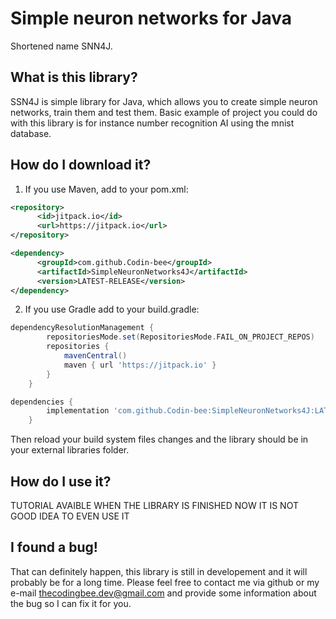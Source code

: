 # Simple neuron networks for Java
Shortened name SNN4J.

## What is this library?
SSN4J is simple library for Java, which allows you to create simple neuron networks, train them and test them. Basic example of project you could do with this library is for instance number recognition AI using the mnist database.

## How do I download it?
1. If you use Maven, add to your pom.xml: 
```xml
<repository>
      <id>jitpack.io</id>
      <url>https://jitpack.io</url>
</repository>

<dependency>
      <groupId>com.github.Codin-bee</groupId>
      <artifactId>SimpleNeuronNetworks4J</artifactId>
      <version>LATEST-RELEASE</version>
</dependency>

```
2. If you use Gradle add to your build.gradle:
```groovy
dependencyResolutionManagement {
		repositoriesMode.set(RepositoriesMode.FAIL_ON_PROJECT_REPOS)
		repositories {
			mavenCentral()
			maven { url 'https://jitpack.io' }
		}
	}

dependencies {
		implementation 'com.github.Codin-bee:SimpleNeuronNetworks4J:LATEST_RELEASE'
	}

```

Then reload your build system files changes and the library should be in your external libraries folder.

## How do I use it?
TUTORIAL AVAIBLE WHEN THE LIBRARY IS FINISHED NOW IT IS NOT GOOD IDEA TO EVEN USE IT

## I found a bug!
That can definitely happen, this library is still in developement and it will probably be for a long time.
Please feel free to contact me via github or my e-mail thecodingbee.dev@gmail.com and provide some information about the bug so I can fix it for you.
